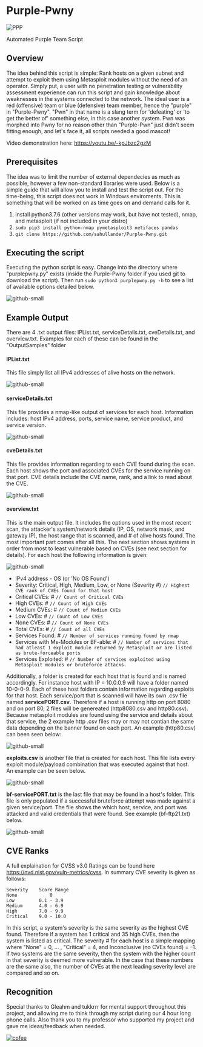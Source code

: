 # Purple-Pwny

![PPP](https://imgur.com/Sh86dxd.png)

Automated Purple Team Script

## Overview
The idea behind this script is simple: Rank hosts on a given subnet and attempt to exploit them using Metasploit modules without the need of an operator. Simply put, a user with no penetration testing or vulnerability assessment experience can run this script and gain knowledge about weaknesses in the systems connected to the network. The ideal user is a red (offensive) team or blue (defensive) team member, hence the "purple" in "Purple-Pwny". "Pwn" in that name is a slang term for 'defeating' or 'to get the better of' something else, in this case another system. Pwn was morphed into Pwny for no reason other than "Purple-Pwn" just didn't seem fitting enough, and let's face it, all scripts needed a good mascot! 

Video demonstration here: https://youtu.be/-kpJbzc2gzM

## Prerequisites
The idea was to limit the number of external dependecies as much as possible, however a few non-standard libraries were used. Below is a simple guide that will allow you to install and test the script out. For the time-being, this script does not work in Windows enviroments. This is something that will be worked on as time goes on and demand calls for it.
  1. install python3.7.6 (other versions may work, but have not tested), nmap, and metasploit (if not included in your distro)
  2. `sudo pip3 install python-nmap pymetasploit3 netifaces pandas`
  3. `git clone https://github.com/sahullander/Purple-Pwny.git`

## Executing the script
Executing the python script is easy. Change into the directory where "purplepwny.py" exists (inside the Purple-Pwny folder if you used git to download the script). Then run `sudo python3 purplepwny.py -h` to see a list of available options detailed below.

![github-small](https://imgur.com/Boa7d6H.png)
  
## Example Output
There are 4 .txt output files: IPList.txt, serviceDetails.txt, cveDetails.txt, and overview.txt. Examples for each of these can be found in the "OutputSamples" folder
   
  #### IPList.txt
  This file simply list all IPv4 addresses of alive hosts on the network.
  
  ![github-small](https://imgur.com/GGcu9px.png)
    
  #### serviceDetails.txt
  This file provides a nmap-like output of services for each host. Information includes: host IPv4 address, ports, service name, service product, and service version.
  
  ![github-small](https://imgur.com/Iod7uCR.png)
    
  #### cveDetails.txt
  This file provides information regarding to each CVE found during the scan. Each host shows the port and associated CVEs for the service running on that port. CVE details include the CVE name, rank, and a link to read about the CVE.
  
 ![github-small](https://imgur.com/veYaWh7.png)
    
  #### overview.txt
  This is the main output file. It includes the options used in the most recent scan, the attacker's system/network details (IP, OS, network mask, and gateway IP), the host range that is scanned, and # of alive hosts found. The most important part comes after all this. The next section shows systems in order from most to least vulnerable based on CVEs (see next section for details). For each host the following information is given:
 
  ![github-small](https://imgur.com/6eZZf3E.png)
    
   * IPv4 address - OS (or 'No OS Found')
   * Severity: Critical, High, Medium, Low, or None (Severity #)   `// Highest CVE rank of CVEs found for that host`
   * Critical CVEs: #   `// Count of Critical CVEs`
   * High CVEs: #   `// Count of High CVEs`
   * Medium CVEs: #   `// Count of Medium CVEs`
   * Low CVEs: #   `// Count of Low CVEs`
   * None CVEs: #   `// Count of None CVEs`
   * Total CVEs: #   `// Count of all CVEs`
   * Services Found: #   `// Number of services running found by nmap`
   * Services with Ms-Modules or BF-able: #   `// Number of services that had atleast 1 exploit module returned by Metasploit or are listed as brute-forceable ports`
   * Services Exploited: #   `// Number of services exploited using Metasploit modules or bruteforce attacks.`
  
Additionally, a folder is created for each host that is found and is named accordingly. For instance host with IP =  10.0.0.9 will have a folder named 10-0-0-9. Each of these host folders contain information regarding exploits for that host. Each service/port that is scanned will have its own .csv file named **servicePORT.csv**. Therefore if a host is running http on port 8080 and on port 80, 2 files will be genereated (http8080.csv and http80.csv). Because metasploit modules are found using the service and details about that service, the 2 example http .csv files may or may not contian the same data depending on the banner found on each port. An example (http80.csv) can been seen below:

![github-small](https://imgur.com/0ZoAfs2.png)

**exploits.csv** is another file that is created for each host. This file lists every exploit module/payload combination that was executed against that host. An example can be seen below.

![github-small](https://imgur.com/vVI9Mhg.png)

**bf-servicePORT.txt** is the last file that may be found in a host's folder. This file is only populated if a successful bruteforce attempt was made against a given service/port. The file shows the which host, service, and port was attacked and valid credentials that were found. See example (bf-ftp21.txt) below.

![github-small](https://imgur.com/nmjPAhx.png)

## CVE Ranks
A full explaination for CVSS v3.0 Ratings can be found here https://nvd.nist.gov/vuln-metrics/cvss. In summary CVE severity is given as follows:

    Severity    Score Range
    None            0
    Low         0.1 - 3.9
    Medium      4.0 - 6.9
    High        7.0 - 9.9
    Critical    9.0 - 10.0

  In this script, a system's severity is the same severity as the highest CVE found. Therefore if a system has 1 critical and 35 high CVEs, then the system is listed as critical. The severity # for each host is a simple mapping where "None" = 0, ... , "Critical" = 4, and Inconclusive (no CVEs found) = -1. If two systems are the same severity, then the system with the higher count in that severity is deemed more vulnerable. In the case that these numbers are the same also, the number of CVEs at the next leading severity level are compared and so on. 

## Recognition
Special thanks to Gleahm and tukkrrr for mental support throughout this project, and allowing me to think through my script during our 4 hour long phone calls. Also thank you to my professor who supported my project and gave me ideas/feedback when needed.

[![cofee](https://imgur.com/6xDECWn.png)](https://streamlabs.com/sgsboog1/tip)
